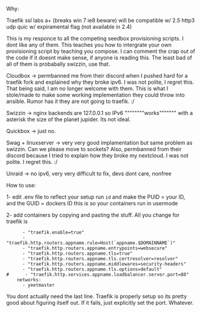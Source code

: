 Why:

Traefik ssl labs a+ (breaks win 7 ie8 beware) will be compatible w/ 2.5 http3 udp quic w/ expiramental flag (not available in 2.4)

This is my responce to all the competing seedbox provisioning scripts. I dont like any of them. This teaches you how to intergrate your own provisioning script by teaching you compose. I can comment the crap out of the code if it doesnt make sense, if anyone is reading this. 
The least bad of all of them is probabally swizzin, use that.

Cloudbox -> permbanned me from their discord when I pushed hard for a traefik fork and explained why they broke ipv6. I was not polite, I regret this. 
That being said, I am no longer welcome with them. This is what I stole/made to make some working implementation they could throw into ansible.
Rumor has it they are not going to traefik. :/ 

Swizzin -> nginx backends are 127.0.0.1 so IPv6 """"""""works""""""" with a asterisk the size of the planet jupider. Its not ideal.

Quickbox -> just no. 

Swag + linuxserver -> very very good implamentation but same problem as swizzin. Can we please move to sockets? Also, permbanned from their discord because I tried to explain how they broke my nextcloud. I was not polite. I regret this. :/

Unraid -> no ipv6, very very difficult to fix, devs dont care, nonfree


How to use:

1- edit .env file to reflect your setup
run `id` and make the PUID = your ID, and the GUID = dockers ID
this is so your containers run in usermode

2- add containers by copying and pasting the stuff. All you change for traefik is 
```    labels:
      - "traefik.enable=true"
      - "traefik.http.routers.appname.rule=Host(`appname.$DOMAINNAME`)"
      - "traefik.http.routers.appname.entrypoints=websecure"
      - "traefik.http.routers.appname.tls=true"
      - "traefik.http.routers.appname.tls.certresolver=resolver"
      - "traefik.http.routers.appname.middlewares=security-headers"
      - "traefik.http.routers.appname.tls.options=default"
#      - "traefik.http.services.appname.loadbalancer.server.port=80"
    networks:
      - yeetmaster
 ```
      
You dont actually need the last line. Traefik is properly setup so its pretty good about figuring itself out. If it fails, just explicitly set the port. Whatever.

